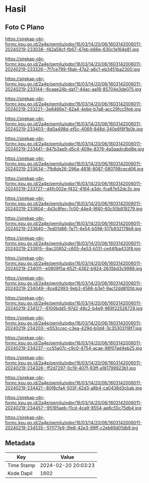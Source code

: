 # Hasil

## Foto C Plano

https://sirekap-obj-formc.kpu.go.id/2a4e/pemilu/pdpr/16/03/14/20/06/1603142006011-20240219-233038--f42a58cf-fb67-47eb-b66e-630c1e164e81.jpg

https://sirekap-obj-formc.kpu.go.id/2a4e/pemilu/pdpr/16/03/14/20/06/1603142006011-20240219-233326--7f7ce799-f8ab-47a2-a6c1-eb3451ba2300.jpg

https://sirekap-obj-formc.kpu.go.id/2a4e/pemilu/pdpr/16/03/14/20/06/1603142006011-20240219-233144--6caae24b-daf7-44ac-aa18-85704e3de075.jpg

https://sirekap-obj-formc.kpu.go.id/2a4e/pemilu/pdpr/16/03/14/20/06/1603142006011-20240219-233221--3e8466e7-62a4-4ebe-b7a8-acc29fcc5feb.jpg

https://sirekap-obj-formc.kpu.go.id/2a4e/pemilu/pdpr/16/03/14/20/06/1603142006011-20240219-233403--8d0a498d-ef5c-4069-848d-340e6f8f1b0b.jpg

https://sirekap-obj-formc.kpu.go.id/2a4e/pemilu/pdpr/16/03/14/20/06/1603142006011-20240219-233441--847b3ae9-d5c4-409e-8376-4a5aadcdbd8e.jpg

https://sirekap-obj-formc.kpu.go.id/2a4e/pemilu/pdpr/16/03/14/20/06/1603142006011-20240219-233634--7fb8de26-296a-4818-8087-080798cecd06.jpg

https://sirekap-obj-formc.kpu.go.id/2a4e/pemilu/pdpr/16/03/14/20/06/1603142006011-20240219-233727--d4fc002e-f432-4164-a3dc-fca87e52dc3c.jpg

https://sirekap-obj-formc.kpu.go.id/2a4e/pemilu/pdpr/16/03/14/20/06/1603142006011-20240219-233804--4d3c8fec-7c00-44e4-9f40-60c50b819279.jpg

https://sirekap-obj-formc.kpu.go.id/2a4e/pemilu/pdpr/16/03/14/20/06/1603142006011-20240219-233840--7ed01d66-7e71-4e54-b598-517b932178b9.jpg

https://sirekap-obj-formc.kpu.go.id/2a4e/pemilu/pdpr/16/03/14/20/06/1603142006011-20240219-233915--9ac20852-c605-4e53-b131-ce44fba433f8.jpg

https://sirekap-obj-formc.kpu.go.id/2a4e/pemilu/pdpr/16/03/14/20/06/1603142006011-20240219-234011--e0809f5a-652f-4362-b924-2635bd3c9988.jpg

https://sirekap-obj-formc.kpu.go.id/2a4e/pemilu/pdpr/16/03/14/20/06/1603142006011-20240219-234049--8ce82993-9eb3-4566-b3e1-9ac12dd810fd.jpg

https://sirekap-obj-formc.kpu.go.id/2a4e/pemilu/pdpr/16/03/14/20/06/1603142006011-20240219-234127--6100bdd5-97d2-48c2-b4e9-969f22526729.jpg

https://sirekap-obj-formc.kpu.go.id/2a4e/pemilu/pdpr/16/03/14/20/06/1603142006011-20240219-234203--e553ccec-c3ea-429d-b0d4-3c35303118f7.jpg

https://sirekap-obj-formc.kpu.go.id/2a4e/pemilu/pdpr/16/03/14/20/06/1603142006011-20240219-234237--cc55a07c-c9c0-4754-acae-98f07ad4eb25.jpg

https://sirekap-obj-formc.kpu.go.id/2a4e/pemilu/pdpr/16/03/14/20/06/1603142006011-20240219-234326--ff2d7297-0c19-407f-93ff-a161799923b1.jpg

https://sirekap-obj-formc.kpu.go.id/2a4e/pemilu/pdpr/16/03/14/20/06/1603142006011-20240219-234421--80f8cfa4-503f-42d3-a8b4-ca0438d3cbab.jpg

https://sirekap-obj-formc.kpu.go.id/2a4e/pemilu/pdpr/16/03/14/20/06/1603142006011-20240219-234457--95195aeb-f1cd-4ca9-8554-ae8c55c75db4.jpg

https://sirekap-obj-formc.kpu.go.id/2a4e/pemilu/pdpr/16/03/14/20/06/1603142006011-20240219-234535--511177e9-3fe8-42e3-99ff-c2eb69d01db9.jpg


## Metadata

| Key        | Value               |
| ---------- | ------------------- |
| Time Stamp | 2024-02-20 20:03:23 |
| Kode Dapil | 1602                |



